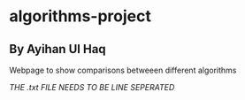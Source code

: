 # algorithms-project 
 ## By Ayihan Ul Haq
 
 Webpage to show comparisons betweeen different algorithms
 
 *THE .txt FILE NEEDS TO BE LINE SEPERATED*
